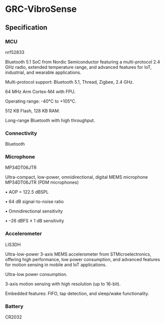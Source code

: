 # GRC-VibroSense
## Specification
### MCU
nrf52833

Bluetooth 5.1 SoC from Nordic Semiconductor featuring a multi-protocol 2.4 GHz radio, extended temperature range, and advanced features for IoT, industrial, and wearable applications.

Multi-protocol support: Bluetooth 5.1, Thread, Zigbee, 2.4 GHz.

64 MHz Arm Cortex-M4 with FPU.

Operating range: -40°C to +105°C.

512 KB Flash, 128 KB RAM.

Long-range Bluetooth with high throughput.

### Connectivity
Bluetooth

### Microphone
MP34DT06JTR

Ultra-compact, low-power, omnidirectional, digital MEMS microphone MP34DT06JTR (PDM microphones)

• AOP = 122.5 dBSPL

• 64 dB signal-to-noise ratio

• Omnidirectional sensitivity

• –26 dBFS ± 1 dB sensitivity



### Accelerometer
LIS3DH

Ultra-low-power 3-axis MEMS accelerometer from STMicroelectronics, offering high performance, low power consumption, and advanced features for motion sensing in mobile and IoT applications.

Ultra-low power consumption.

3-axis motion sensing with high resolution (up to 16-bit).

Embedded features: FIFO, tap detection, and sleep/wake functionality.

### Battery
CR2032
